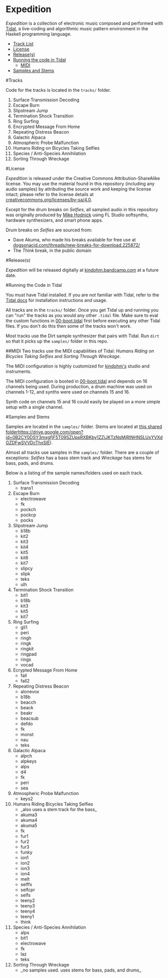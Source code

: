 # Expedition

_Expedition_ is a collection of electronic music composed and
performed with [Tidal](http://tidal.lurk.org), a
live-coding and algorithmic music pattern environment in the Haskell
programming language.

<ul>
  <li><a href="#tracks">Track List</a></li>
  <li><a href="#license">License</a></li>
  <li><a href="#release">Release(s)</a></li>
  <li><a href="#running-the-code">Running the code in Tidal</a>
    <ul>
      <li><a href="#midi">MIDI</a></li>
    </ul>
  </li>
  <li><a href="#sampledetail">Samples and Stems</a></li>
</ul>

#<a name="tracks"></a>Tracks

Code for the tracks is located in the `tracks/` folder.

1. Surface Transmission Decoding
2. Escape Burn
3. Slipstream Jump
4. Termination Shock Transition
5. Ring Surfing
6. Encrypted Message From Home
7. Repeating Distress Beacon
8. Galactic Alpaca
9. Atmospheric Probe Malfunction
10. Humans Riding on Bicycles Taking Selfies
11. Species / Anti-Species Annihilation
12. Sorting Through Wreckage

#<a name="license"></a>License

_Expedition_ is released under the Creative Commons
Attribution-ShareAlike license. You may use the material
found in this repository (including any audio samples) by
attributing the source work and keeping the license intact;
please refer to the license details at
[creativecommons.org/licenses/by-sa/4.0](http://creativecommons.org/licenses/by-sa/4.0/).

Except for the drum breaks on _Selfies_, all sampled audio in this
repository was originally produced by
[Mike Hodnick](http://kindohm.com)
using FL Studio softsynths, hardware synthesizers, and smart phone apps.

Drum breaks on _Selfies_ are sourced from:

- Dave Akuma, who made his breaks available for free use at [dogsonacid.com/threads/new-breaks-for-download.225872/](http://www.dogsonacid.com/threads/new-breaks-for-download.225872/)
- The _Think_ break, in the public domain

#<a name="release"></a>Release(s)

_Expedition_ will be released digitally at
[kindohm.bandcamp.com](http://kindohm.bandcamp.com) at a future date.

#<a name="running-the-code"></a>Running the Code in Tidal

You must have Tidal installed. If you are not familiar with Tidal,
refer to the [Tidal docs](http://tidal.lurk.org) for installation
instructions and usage.

All tracks are in the `tracks/` folder. Once you get Tidal up and
running you can "run" the tracks as you would any other `.tidal` file.
Make sure to eval the custom functions in
<a href="tracks/00-boot.tidal">00-boot.tidal</a> first
before executing any other Tidal files. If you don't do this
then some of the tracks won't work.

Most tracks use the Dirt sample synthesizer that pairs with Tidal.
Run `dirt` so that it picks up the `samples/` folder in this repo.

##<a name="midi"></a>MIDI
Two tracks use the MIDI capabilities of Tidal: _Humans Riding
on Bicycles Taking Selfies_ and _Sorting Through Wreckage_.

The MIDI configuration is highly customized for
<a href="//github.com/kindohm">kindohm's</a> studio and instruments.

The MIDI configuration is booted in
<a href="tracks/00-boot.tidal">00-boot.tidal</a>
and depends on 16 channels being used. During production, a drum
machine was used on channels 1-12, and synths were used on channels
15 and 16.

Synth code on channels 15 and 16 could easily be played on a more
simple setup with a single channel.

#<a name="sampledetail"></a>Samples and Stems

Samples are located in the `samples/` folder. Stems are located
at [this shared folder]([)https://drive.google.com/open?id=0B2CY0DSY3mxgfjF5T09SZUpxRXBKby1ZZjJKTzNsMjRlNHNSLUxYVXdGZDFwSVVDcThxSlE).

Almost all tracks use samples in the `samples/` folder. There are a couple
of exceptions: _Selfies_ has a bass stem track and _Wreckage_ has stems for
bass, pads, and drums.

Below is a listing of the sample names/folders used on each track.

<ol>
  <li>Surface Transmission Decoding
    <ul>
      <li>trans1</li>
    </ul>
  </li>
  <li>Escape Burn
    <ul>
      <li>electrowave</li>
      <li>fk</li>
      <li>pockch</li>
      <li>pockcp</li>
      <li>pocks</li>
    </ul>
  </li>
  <li>Slipstream Jump
    <ul>
      <li>b18b</li>
      <li>kit2</li>
      <li>kit3</li>
      <li>kit4</li>
      <li>kit5</li>
      <li>kit6</li>
      <li>kit7</li>
      <li>slipcy</li>
      <li>slipk</li>
      <li>teks</li>
      <li>ulh</li>
    </ul>
  </li>
  <li>Termination Shock Transition
    <ul>
      <li>bit1</li>
      <li>b18b</li>
      <li>kit3</li>
      <li>kit5</li>
      <li>kit7</li>
    </ul>
  </li>
  <li>Ring Surfing
    <ul>
      <li>gli1</li>
      <li>peri</li>
      <li>ringh</li>
      <li>ringk</li>
      <li>ringkit</li>
      <li>ringpad</li>
      <li>rings</li>
      <li>vocad</li>
    </ul>
  </li>
  <li>Ecrypted Message From Home
    <ul>
      <li>fall</li>
      <li>fall2</li>
    </ul>
  </li>
  <li>Repeating Distress Beacon
    <ul>
      <li>alonevox</li>
      <li>b18b</li>
      <li>beacch</li>
      <li>beack</li>
      <li>beakr</li>
      <li>beacsub</li>
      <li>defdo</li>
      <li>fk</li>
      <li>monst</li>
      <li>nau</li>
      <li>teks</li>
    </ul>
  </li>
  <li>Galactic Alpaca
    <ul>
      <li>alpch</li>
      <li>alpkeys</li>
      <li>alps</li>
      <li>d4</li>
      <li>fk</li>
      <li>peri</li>
      <li>sea</li>
    </ul>
  </li>
  <li>Atmospheric Probe Malfunction
    <ul>
      <li>keys2</li>
    </ul>
  </li>
  <li>Humans Riding Bicycles Taking Selfies
    <ul>
      <li>_also uses a stem track for the bass_</li>
      <li>akuma3</li>
      <li>akuma4</li>
      <li>akuma5</li>
      <li>fk</li>
      <li>fur1</li>
      <li>fur2</li>
      <li>fur3</li>
      <li>funky</li>
      <li>ion1</li>
      <li>ion2</li>
      <li>ion3</li>
      <li>ion4</li>
      <li>melt</li>
      <li>selffx</li>
      <li>selfcpr</li>
      <li>selfs</li>
      <li>teeny2</li>
      <li>teeny3</li>
      <li>teeny4</li>
      <li>teeny1</li>
      <li>think</li>
    </ul>
  </li>
  <li>Species / Anti-Species Annihilation
    <ul>
      <li>alps</li>
      <li>bit1</li>
      <li>electrowave</li>
      <li>fk</li>
      <li>laz</li>
      <li>teks</li>
    </ul>
  </li>
  <li>Sorting Through Wreckage
    <ul>
      <li>_no samples used. uses stems for bass, pads, and drums_</li>
    </ul>
  </li>
</ol>
